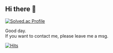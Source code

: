 ## Hi there 👋

[![Solved.ac Profile](http://mazassumnida.wtf/api/v2/generate_badge?boj=백준아이디)](https://solved.ac/백준아이디/)

Good day.  
If you want to contact me, please leave me a msg.



[![Hits](https://hits.seeyoufarm.com/api/count/incr/badge.svg?url=https%3A%2F%2Fgithub.com%2Fyimo22&count_bg=%2379C83D&title_bg=%23555555&icon=&icon_color=%23E7E7E7&title=hits&edge_flat=false)](https://hits.seeyoufarm.com)
